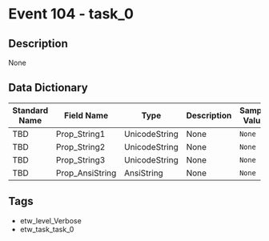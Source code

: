 # Event 104 - task_0

## Description
None

## Data Dictionary
|Standard Name|Field Name|Type|Description|Sample Value|
|---|---|---|---|---|
|TBD|Prop_String1|UnicodeString|None|`None`|
|TBD|Prop_String2|UnicodeString|None|`None`|
|TBD|Prop_String3|UnicodeString|None|`None`|
|TBD|Prop_AnsiString|AnsiString|None|`None`|

## Tags
* etw_level_Verbose
* etw_task_task_0